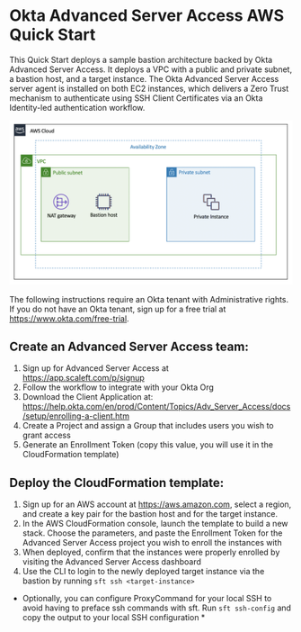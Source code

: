 # Okta Advanced Server Access AWS Quick Start

This Quick Start deploys a sample bastion architecture backed by Okta Advanced Server Access. It deploys a VPC with a public and private subnet, a bastion host, and a target instance. The Okta Advanced Server Access server agent is installed on both EC2 instances, which delivers a Zero Trust mechanism to authenticate using SSH Client Certificates via an Okta Identity-led authentication workflow.

![Okta Advanced Server Access Quick Start Architecture](https://github.com/fortyfivan/okta-asa-aws-quickstart/blob/master/okta-asa-quick-start-architecture.png)

The following instructions require an Okta tenant with Administrative rights. If you do not have an Okta tenant, sign up for a free trial at https://www.okta.com/free-trial.

## Create an Advanced Server Access team:

1. Sign up for Advanced Server Access at https://app.scaleft.com/p/signup
2. Follow the workflow to integrate with your Okta Org
3. Download the Client Application at: https://help.okta.com/en/prod/Content/Topics/Adv_Server_Access/docs/setup/enrolling-a-client.htm
4. Create a Project and assign a Group that includes users you wish to grant access
5. Generate an Enrollment Token (copy this value, you will use it in the CloudFormation template) 

## Deploy the CloudFormation template:

1. Sign up for an AWS account at https://aws.amazon.com, select a region, and create a key pair for the bastion host and for the target instance.
2. In the AWS CloudFormation console, launch the template to build a new stack. Choose the parameters, and paste the Enrollment Token for the Advanced Server Access project you wish to enroll the instances with
3. When deployed, confirm that the instances were properly enrolled by visiting the Advanced Server Access dashboard
4. Use the CLI to login to the newly deployed target instance via the bastion by running `sft ssh <target-instance>`

* Optionally, you can configure ProxyCommand for your local SSH to avoid having to preface ssh commands with sft. Run `sft ssh-config` and copy the output to your local SSH configuration *